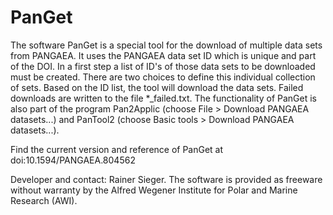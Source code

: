 PanGet
======
The software PanGet is a special tool for the download of multiple data sets from PANGAEA. It uses the PANGAEA data set ID which is unique and part of the DOI. In a first step a list of ID's of those data sets to be downloaded must be created. There are two choices to define this individual collection of sets. Based on the ID list, the tool will download the data sets. Failed downloads are written to the file *_failed.txt. The functionality of PanGet is also part of the program Pan2Applic (choose File > Download PANGAEA datasets...) and PanTool2 (choose Basic tools > Download PANGAEA datasets...).

Find the current version and reference of PanGet at doi:10.1594/PANGAEA.804562

Developer and contact: Rainer Sieger. The software is provided as freeware without warranty by the Alfred Wegener Institute for Polar and Marine Research (AWI).
